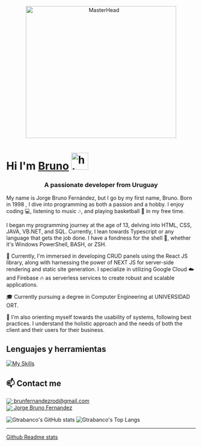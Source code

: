 <p align="center">
  <img src="https://miro.medium.com/v2/resize:fit:1358/1*gReLR6hZjwyBxHmfLN1AVw.gif" alt="MasterHead" height="350" width="400">
</p>

# Hi I'm [Bruno](https://www.linkedin.com/in/bruno-fern%C3%A1ndez1998/) <img width="45" src="https://user-images.githubusercontent.com/76783198/182454378-115c3a2e-50cc-490e-85f0-fbdfab7f36ba.gif" alt="hi">


<h3 align="center">A passionate developer from Uruguay</h3>

My name is Jorge Bruno Fernández, but I go by my first name, Bruno. Born in 1998 , I dive into programming as both a passion and a hobby. I enjoy coding 💻, listening to music 🎶, and playing basketball 🏀 in my free time.

I began my programming journey at the age of 13, delving into HTML, CSS, JAVA, VB.NET, and SQL. Currently, I lean towards Typescript or any language that gets the job done. I have a fondness for the shell 🐚, whether it's Windows PowerShell, BASH, or ZSH.

🔧 Currently, I'm immersed in developing CRUD panels using the React JS library, along with harnessing the power of NEXT JS for server-side rendering and static site generation. I specialize in utilizing Google Cloud ☁️ and Firebase 🔥 as serverless services to create robust and scalable applications.

🎓 Currently pursuing a degree in Computer Engineering at UNIVERSIDAD ORT.

🌟 I'm also orienting myself towards the usability of systems, following best practices. I understand the holistic approach and the needs of both the client and their users for their business.

## Lenguajes y herramientas
[![My Skills](https://skillicons.dev/icons?i=js,ts,cs,go,html,css,tailwind,styledcomponents,heroku,aws,docker,nextjs,dotnet,angular,react,graphql,apollo,cassandra,elasticsearch,firebase,supabase,postgres,redis,mongodb&perline=6)](https://skillicons.dev)


## 📫 Contact me

<p>
    <a href="https://brunfernandezrod@gmail.com">
      <img align="center" src="https://user-images.githubusercontent.com/76783198/182482940-c4a2a044-de93-4450-b354-9628cbb175c9.svg"/>
      brunfernandezrod@gmail.com
    </a>    
    <br>
   <a href="https://www.linkedin.com/in/bruno-fern%C3%A1ndez1998/">
      <img align="center" src="https://user-images.githubusercontent.com/76783198/182481396-19c89e94-f3ba-4e33-9df4-f5b7a094cf8f.svg"/>
      Jorge Bruno Fernandez
    </a>
<p/>

![Gtrabanco's GitHub stats](https://github-readme-stats.vercel.app/api?username=brunfernandez98&theme=dracula&show_icons=tru)  ![Gtrabanco's Top Langs](https://github-readme-stats.vercel.app/api/top-langs/?username=brunfernandez98&theme=dracula&layout=compact)

----

[Github Readme stats](https://github.com/anuraghazra/github-readme-stats)

